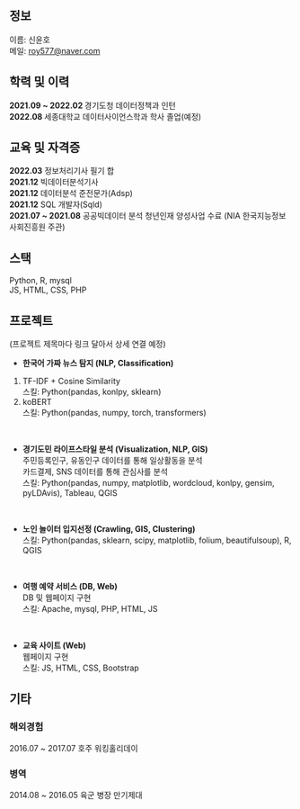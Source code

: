 ## 정보
이름: 신윤호 <br>
메일: roy577@naver.com


## 학력 및 이력
<b> 2021.09 ~ 2022.02 </b> 경기도청 데이터정책과 인턴 <br>
<b> 2022.08 </b> 세종대학교 데이터사이언스학과 학사 졸업(예정) <br>



## 교육 및 자격증
<b>2022.03</b> 정보처리기사 필기 합 <br>
<b>2021.12</b> 빅데이터분석기사 <br>
<b>2021.12</b> 데이터분석 준전문가(Adsp) <br>
<b>2021.12</b> SQL 개발자(Sqld) <br>
<b>2021.07 ~ 2021.08</b> 공공빅데이터 분석 청년인재 양성사업 수료 (NIA 한국지능정보사회진흥원 주관) <br>



## 스택
Python, R, mysql <br>
JS, HTML, CSS, PHP <br>


## 프로젝트
(프로젝트 제목마다 링크 달아서 상세 연결 예정)

- <b>한국어 가짜 뉴스 탐지 (NLP, Classification) </b> <br>
1. TF-IDF + Cosine Similarity <br>
스킬: Python(pandas, konlpy, sklearn)
2. koBERT <br>
스킬: Python(pandas, numpy, torch, transformers)

<br>

- <b>경기도민 라이프스타일 분석 (Visualization, NLP, GIS) </b> <br>
주민등록인구, 유동인구 데이터를 통해 일상활동을 분석 <br>
카드결제, SNS 데이터를 통해 관심사를 분석<br>
스킬: Python(pandas, numpy, matplotlib, wordcloud, konlpy, gensim, pyLDAvis), Tableau, QGIS

<br>

- <b>노인 놀이터 입지선정 (Crawling, GIS, Clustering) </b> <br>
스킬: Python(pandas, sklearn, scipy, matplotlib, folium, beautifulsoup), R, QGIS

<br>

- <b>여행 예약 서비스 (DB, Web) </b> <br>
DB 및 웹페이지 구현 <br>
스킬: Apache, mysql, PHP, HTML, JS

<br>

- <b>교육 사이트 (Web) </b> <br>
웹페이지 구현 <br>
스킬: JS, HTML, CSS, Bootstrap



## 기타
### 해외경험
2016.07 ~ 2017.07 호주 워킹홀리데이

### 병역
2014.08 ~ 2016.05 육군 병장 만기제대
